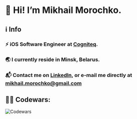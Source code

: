 # 👋 Hi! I’m Mikhail Morochko.
## ℹ️ Info
### ⚡️ iOS Software Engineer at [Cogniteq](https://www.cogniteq.com). 
### 🌏 I currently reside in Minsk, Belarus. 
### 📬 Contact me on [LinkedIn](https://www.linkedin.com/in/mishamorochko), or e-mail me directly at mikhail.morochko@gmail.com 
## 🧑‍💻 Codewars:
![Codewars](https://www.codewars.com/users/mishamorochko/badges/large?theme=dark)
